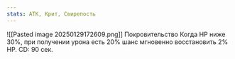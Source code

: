 ```yaml
---
stats: АТК, Крит, Свирепость
---
```

![[Pasted image 20250129172609.png]]
Покровительство
Когда HP ниже 30%, при получении урона есть 20% шанс мгновенно восстановить 2% HP. CD: 90 сек.